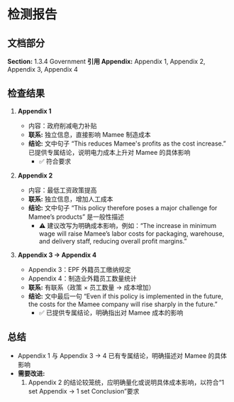 # 检测报告

## 文档部分
**Section:** 1.3.4 Government 
**引用 Appendix:** Appendix 1, Appendix 2, Appendix 3, Appendix 4  

## 检查结果

1. **Appendix 1**  
   - 内容：政府削减电力补贴  
   - **联系:** 独立信息，直接影响 Mamee 制造成本  
   - **结论:** 文中句子 “This reduces Mamee's profits as the cost increase.” 已提供专属结论，说明电力成本上升对 Mamee 的具体影响  
     - ✅ 符合要求

2. **Appendix 2**  
   - 内容：最低工资政策提高  
   - **联系:** 独立信息，增加人工成本  
   - **结论:** 文中句子 “This policy therefore poses a major challenge for Mamee’s products” 是一般性描述  
     - ⚠️ 建议改写为明确成本影响，例如：“The increase in minimum wage will raise Mamee’s labor costs for packaging, warehouse, and delivery staff, reducing overall profit margins.”

3. **Appendix 3 → Appendix 4**  
   - Appendix 3：EPF 外籍员工缴纳规定  
   - Appendix 4：制造业外籍员工数量统计  
   - **联系:** 有联系（政策 × 员工数量 → 成本增加）  
   - **结论:** 文中最后一句 “Even if this policy is implemented in the future, the costs for the Mamee company will rise sharply in the future.”  
     - ✅ 已提供专属结论，明确指出对 Mamee 成本的影响

## 总结
- Appendix 1 与 Appendix 3 → 4 已有专属结论，明确描述对 Mamee 的具体影响  
- **需要改进:**  
  1. Appendix 2 的结论较笼统，应明确量化或说明具体成本影响，以符合“1 set Appendix → 1 set Conclusion”要求
